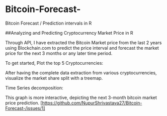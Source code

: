 # Bitcoin-Forecast-
Bitcoin Forecast / Prediction intervals in R 


##Analyzing and Predicting Cryptocurrency Market Price in R

Through API, I have extracted the Bitcoin Market price from the last 2 years using Blockchain.com to predict the price interval 
and forecast the market price for the next 3 months or any later time period.

To get started, Plot the top 5 Cryptocurrencies:

After having the complete data extraction from various cryptocurrencies, visualize the market share split with a treemap. 


Time Series decomposition:


This graph is more interactive, depicting the next 3-month bitcoin market price prediction.
[https://github.com/NupurShrivastava27/Bitcoin-Forecast-/issues/1]
